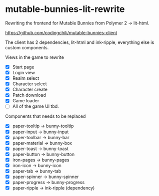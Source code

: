 # mutable-bunnies-lit-rewrite
Rewriting the frontend for Mutable Bunnies from Polymer 2 -> lit-html.

https://github.com/codingchili/mutable-bunnies-client

The client has 2 dependencies, lit-html and ink-ripple, everything else is custom components.

Views in the game to rewrite

- [x] Start page
- [x] Login view
- [x] Realm select
- [x] Character select
- [x] Character create
- [x] Patch download
- [x] Game loader
- [ ] All of the game UI tbd.

Components that needs to be replaced

- [x] paper-tooltip -> bunny-tooltip
- [x] paper-input -> bunny-input
- [x] paper-toolbar -> bunny-bar
- [x] paper-material -> bunny-box
- [x] paper-toast -> bunny-toast
- [x] paper-button -> bunny-button
- [x] iron-pages -> bunny-pages
- [x] iron-icon -> bunny-icon
- [x] paper-tab -> bunny-tab
- [x] paper-spinner -> bunny-spinner
- [x] paper-progress -> bunny-progress
- [x] paper-ripple -> ink-ripple (dependency)
